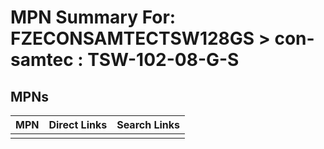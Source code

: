



# MPN Summary For: FZECONSAMTECTSW128GS > con-samtec : TSW-102-08-G-S

## MPNs
  

|MPN|Direct Links|Search Links|
| :--- | :--- | :--- |
||||
